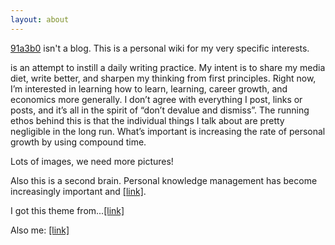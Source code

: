 ```yaml
---
layout: about
---
```


[91a3b0](https://www.google.ca/search?ei=g9i_XOSPEeLH_QahsLmAAw&q=%2391a3b0&oq=%2391a3b0&gs_l=psy-ab.3..35i39j0i30j0i7i10i30.4517.4517..4971...0.0..0.86.86.1......0....1..gws-wiz.......0i71.H098e-k-mF8) isn't a blog. This is a personal wiki for my very specific interests. 

is an attempt to instill a daily writing practice. My intent is to share my media diet, write better, and sharpen my thinking from first principles. Right now, I’m interested in learning how to learn, learning, career growth, and economics more generally. I don’t agree with everything I post, links or posts, and it’s all in the spirit of “don’t devalue and dismiss”. The running ethos behind this is that the individual things I talk about are pretty negligible in the long run. What’s important is increasing the rate of personal growth by using compound time.

Lots of images, we need more pictures!

Also this is a second brain. Personal knowledge management has become increasingly important and [[link]](https://praxis.fortelabs.co/the-story-behind-basb/).

I got this theme from...[[link]](https://github.com/zyvv/blog-1)

Also me: [[link]](https://elliotplusgrace.tumblr.com/about)
